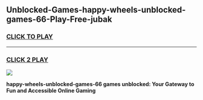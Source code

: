 
## Unblocked-Games-happy-wheels-unblocked-games-66-Play-Free-jubak
<h3>
<a href="https://premium76.site?title=happy-wheels-unblocked-games-66&ref=18A1">CLICK TO PLAY</a></h3>
<hr>

<h3>
<a href="https://premium76.site?title=happy-wheels-unblocked-games-66&ref=18A1">CLICK 2 PLAY</a>
  
</h3>

<a href="https://premium76.site?title=happy-wheels-unblocked-games-66&ref=18A1"><img src="https://clearcache.store/games.png"></a>


**happy-wheels-unblocked-games-66 games unblocked: Your Gateway to Fun and Accessible Online Gaming**

